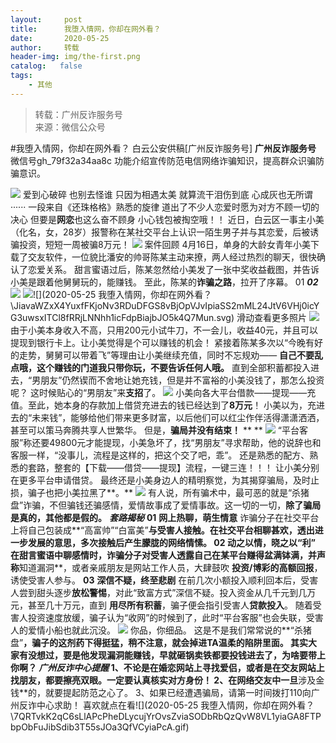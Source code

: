 ```yaml
---
layout:     post
title:      我堕入情网，你却在网外看？
date:       2020-05-25
author:     转载
header-img: img/the-first.png
catalog:   false
tags:
    - 其他
---
```


<blockquote><p>转载：广州反诈服务号<br>
来源：微信公众号</p></blockquote>

#我堕入情网，你却在网外看？
白云公安供稿[广州反诈服务号]
**广州反诈服务号**
微信号gh_79f32a34aa8c
功能介绍宣传防范电信网络诈骗知识，提高群众识骗防骗意识。

![]({{site.baseurl}}/postimg/U80CvqU0rQqG0S0XG3fcRK4qGEDtzbMGYRSlZ6OzVrANAgHfMk7qTzp3tia5diaPPetkS2ASOkmlCIu9btqclibJw.gif)
爱到心破碎
也别去怪谁
只因为相遇太美
就算流干泪伤到底
心成灰也无所谓
······
一段来自《还珠格格》熟悉的旋律
道出了不少人恋爱时愿为对方不顾一切的决心
但要是**网恋**也这么奋不顾身
小心钱包被掏空哦！！
近日，白云区一事主小美（化名，女，28岁）报警称在某社交平台上认识一陌生男子并与其恋爱，后被诱骗投资，短短一周被骗8万元！
![]({{site.baseurl}}/postimg/6MBoEyDB07EBQuYYVjFLYwibpKud9OianE45UMUvOhRe5guzhdib9uticYwTr9EBbmnAibiacK0xuketvE3eB9D4aqgg.jpeg)
案件回顾
4月16日，单身的大龄女青年小美下载了交友软件，一位貌比潘安的帅哥陈某主动来撩，两人经过热烈的聊天，很快确认了恋爱关系。
甜言蜜语过后，陈某忽然给小美发了一张中奖收益截图，并告诉小美是跟着他舅舅玩的，能赚钱。
至此，陈某的**诈骗之路**，拉开了序幕。
01
**_02_**
![]({{site.baseurl}}/postimg/6MBoEyDB07EBQuYYVjFLYwibpKud9OianEIqv1FIzGyTZBvQTbv6xC9V9IicX4qfe46QLA2TehtcYTkFiblyytdogg.png)
![]({{site.baseurl}}/postimg/6MBoEyDB07EBQuYYVjFLYwibpKud9OianESKyyqY1QmTlfQ48uv9KKSk8V9iaibnvibjqK8FunFkI1NEhyLib1E2WI8g.png)![](2020-05-25
我堕入情网，你却在网外看？\\JiavaWZxX4YuxfFKjoNv3RDuDFGS8vBjOpVJvIpiaSS2mML24JtV6VHj0icYG3uwsxITCl8fRRjLNNhh1icFdpBiajbJO5k4Q7Mun.svg)
滑动查看更多照片
![]({{site.baseurl}}/postimg/JiavaWZxX4YuxfFKjoNv3RDuDFGS8vBjOpVJvIpiaSS2mML24JtV6VHj0icYG3uwsxITCl8fRRjLNNhh1icFdpBiajbJO5k4Q7Mun.svg)
由于小美本身收入不高，只用200元小试牛刀，不一会儿，收益40元，并且可以提现到银行卡上。让小美觉得是个可以赚钱的机会！
紧接着陈某多次以“今晚有好的走势，舅舅可以带着飞”等理由让小美继续充值，同时不忘规劝——
**自己不要乱点哦，这个赚钱的门道我只带你玩，不要告诉任何人哦。**
直到全部积蓄都投入进去，“男朋友”仍然锲而不舍地让她充钱，但是并不富裕的小美没钱了，那怎么投资呢？
这时候贴心的“男朋友”来**支招**了。
![]({{site.baseurl}}/postimg/U80CvqU0rQqO8c5pEgviaqmUBv2NX05glRa81jkmHDqtExNlcjwICkCR6x3YDYxTcsuHJ5Ib6f9dbIHa2tQZ3WQ.png)
小美向各大平台借款——提现——充值。至此，她本身的存款加上借贷充进去的钱已经达到了**8万元**！
小美以为，充进去的“未来钱”，能够给他们带来更多财富，以后他们可以红尘作伴活得潇潇洒洒，甚至可以策马奔腾共享人世繁华。
但是，**骗局并没有结束！**
**
**
![]({{site.baseurl}}/postimg/6MBoEyDB07EBQuYYVjFLYwibpKud9OianEhvg2iaTjETQeFMxRWMhibmh1VFJWIyuf0e9WuexuA0wiaPCqvp9BibD6MQ.png)
“平台客服”称还要49800元才能提现，小美急坏了，找“男朋友”寻求帮助，他的说辞也和客服一样，“没事儿，流程是这样的，把这个交了吧，乖”。
还是熟悉的配方、熟悉的套路，整套的【下载——借贷——提现】流程，一键三连！！！
让小美分别在更多平台申请借贷。
最终还是小美身边人的精明察觉，为其揭穿骗局，及时止损，骗子也把小美拉黑了**。**
![]({{site.baseurl}}/postimg/6MBoEyDB07EBQuYYVjFLYwibpKud9OianEt9P43dxvSTn1wRPrarfAmvVibo5CGiaGgu5HNzqIN1J2NbtddRg7ZMag.jpeg)
有人说，所有骗术中，最可恶的就是“杀猪盘”诈骗，不但骗钱还骗感情，爱情故事成了爱情事故。这一切的一切，**除了骗局是真的，其他都是假的。**
**_套路揭秘_**
**01**
**网上热聊，萌生情意**
诈骗分子在社交平台上将自己包装成**“高富帅”“白富美”**与受害人接触。在社交平台相聊甚欢，透出进一步发展的意思，多次接触后产生朦胧的网络情愫。
**02**
**动之以情，晓之以“利”**
在甜言蜜语中聊感情时，诈骗分子对受害人透露自己在某平台赚得盆满钵满，并声称**知道漏洞**，或者亲戚朋友是网站工作人员，大肆鼓吹
**投资/博彩的高额回报**，诱使受害人参与。
**03**
**深信不疑，终至悲剧**
在前几次小额投入顺利回本后，受害人尝到甜头逐步**放松警惕**，对此“致富方式”深信不疑。投入资金从几千元到几万元，甚至几十万元，直到
**用尽所有积蓄**，骗子便会指引受害人**贷款投入**。
随着受害人投资速度放缓，骗子认为“收网”的时候到了，此时“平台客服”也会失联，受害人的爱情小船也就此沉没。
![]({{site.baseurl}}/postimg/6MBoEyDB07EBQuYYVjFLYwibpKud9OianETmCyPianLYtf0YWGKgdr7vYXE80YywIvPuib7JZ2VzMlSDMjh5SSHIWQ.jpeg)
你品，你细品。
这是不是我们常常说的**“杀猪盘”**，骗子的这剂药下得挺猛，稍不注意，就会掉进TA温柔的陷阱里面。
**其实大家有没想过，要是他发现漏洞能赚钱，早就砸锅卖铁都要投钱进去了，为啥要带上你啊？**
**_广州反诈中心提醒_**
1、不论是在婚恋网站上寻找爱侣，或者是在交友网站上找朋友，都要擦亮双眼。**一定要认真核实对方身份！**
2、在网络交友中一旦**涉及金钱**的，就要提起防范之心了。
3、如果已经遭遇骗局，请第一时间拨打110向广州反诈中心求助！
喜欢就点在看![](2020-05-25
我堕入情网，你却在网外看？\\7QRTvkK2qC6sLlAPcPheDLycujYrOvsZviaSODbRbQzQvW8VL1yiaGA8FTPbpObFuJibSdib3T55sJOa3QfVCyiaPcA.gif)
